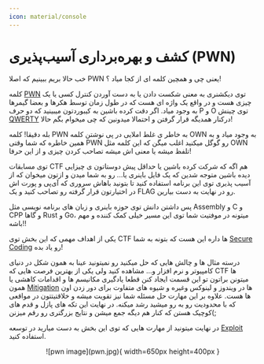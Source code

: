 ```yaml
---
icon: material/console
---
```

# کشف و بهره‌برداری آسیب‌پذیری (PWN)

خب حالا بریم ببینیم که اصلا PWN یعنی چی و همچین کلمه ای از کجا میاد ؟!

کلمه [PWN](https://dictionary.cambridge.org/dictionary/english/pwn) توی دیکشنری به معنی شکست دادن یا به دست آوردن کنترل کسی یا یک چیزی هست و در واقع یک واژه ای هست که در طول زمان توسط هکرها و بعضا گیمرها به وجود میاد. اگر دقت کرده باشین به کیبوردتون میبینید که دو حرف P و O توی چینش [QWERTY](https://en.wikipedia.org/wiki/QWERTY) درکنار همدیگه قرار گرفتن و احتمالا میدونین که چی میخوام بگم حالا! 

بله دقیقا! کلمه PWN به خاطر ی غلط املایی در پی نوشتن کلمه OWN به وجود میاد و به همین خاطره که شما وقتی PWN رو گوگل میکنید اغلب میگن که این کلمه مثل OWN تلفظ میشه یا معنی اش میشه تصاحب کردن چیزی و از این حرفا!

توی مسابقات CTF هم اگه که شرکت کرده باشین یا حداقل پیش دوستاتون ی چیزایی دیده باشین متوجه شدین که یک فایل باینری یا... رو به شما میدن و ازتون میخوان که از آسیب پذیری توی این برنامه استفاده کنید تا بتونید باهاش سروری که آی‌پی و پورت اش در اختیارتون قرار گرفته رو تصاحب کنید و یک FLAG رو در نهایت به دست بیارین.

پس داشتن دانش توی حوزه باینری و زبان های برنامه نویسی مثل Assembly و C و CPP و گاها Rust و Go، میتونه در موفتیت شما توی این مسیر خیلی کمک کننده و مهم باشه!!

یکی از اهداف مهمی که این بخش توی CTF ها داره این هست که بتونه به شما [Secure Coding](https://en.wikipedia.org/wiki/Secure_coding) رو یاد بده! 

درسته مثال ها و چالش هایی که حل میکنید رو نمیتونید عینا به همون شکل در دنیای کامپیوتر و نرم افزار و... مشاهده کنید ولی یکی از بهترین فرصت هایی که CTF ها میتونن براتون تو این قسمت ایجاد کنن قطعا یادگیری مکانیسم ها و اقدامات کاهشی یا همون [Mitigation](https://cyberpedia.reasonlabs.com/EN/exploit%20mitigation.html) ها در ویندوز و لینوکس وغیره و شیوه های متفاوت برای دور زدن اون ها هست. علاوه بر این مهارت حل مسئله شما نیز تقویت میشه و خلاقتیتتون در مواقعی که با محدودیت رو به رو میشید رشد میکنه. در نهایت این تکه های پازل و قدم های کوچیک هستن که کنار هم دیگه جمع میشن و نتایج بزرگتری رو رقم میزنن(; 

در نهایت میتونید از مهارت هایی که توی این بخش به دست میارید در توسعه [Exploit](https://www.offsec.com/cyberversity/exploit-development/) استفاده کنید. 
<center> 
![pwn image](pwn.jpg){ width=650px height=400px }
</center>